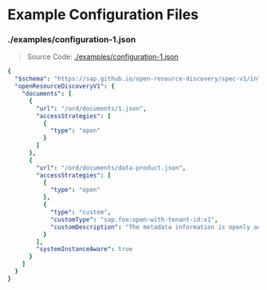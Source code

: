# Example Configuration Files

### ./examples/configuration-1.json

> Source Code: [./examples/configuration-1.json](https://github.com/SAP/open-resource-discovery/blob/main/examples/configuration-1.json)

```yaml
{
  "$schema": "https://sap.github.io/open-resource-discovery/spec-v1/interfaces/Configuration.schema.json",
  "openResourceDiscoveryV1": {
    "documents": [
      {
        "url": "/ord/documents/1.json",
        "accessStrategies": [
          {
            "type": "open"
          }
        ]
      },
      {
        "url": "/ord/documents/data-product.json",
        "accessStrategies": [
          {
            "type": "open"
          },
          {
            "type": "custom",
            "customType": "sap.foo:open-with-tenant-id:v1",
            "customDescription": "The metadata information is openly accessible but system instance aware.\nThe tenant is selected by providing a global or local tenant ID header."
          }
        ],
        "systemInstanceAware": true
      }
    ]
  }
}
```



